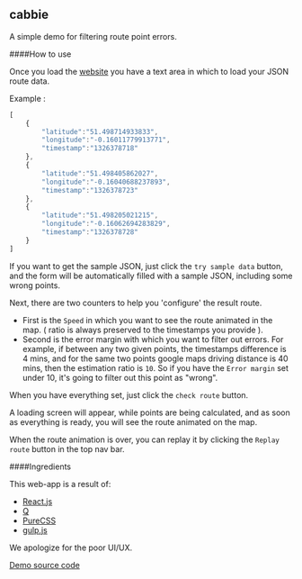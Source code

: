 cabbie
--------

A simple demo for filtering route point errors.

####How to use

Once you load the [website](http://antouank.github.io/cabbie/deploy/) you have a text area in which to load your JSON route data.

Example :
```javascript
[
	{
		"latitude":"51.498714933833",
		"longitude":"-0.16011779913771",
		"timestamp":"1326378718"
	},
	{
		"latitude":"51.498405862027",
		"longitude":"-0.16040688237893",
		"timestamp":"1326378723"
	},
	{
		"latitude":"51.498205021215",
		"longitude":"-0.16062694283829",
		"timestamp":"1326378728"
	}
]
```

If you want to get the sample JSON, just click the `try sample data` button, and the form will be automatically filled with a sample JSON, including some wrong points.

Next, there are two counters to help you 'configure' the result route.
- First is the `Speed` in which you want to see the route animated in the map. ( ratio is always preserved to the timestamps you provide ).
- Second is the error margin with which you want to filter out errors.
For example, if between any two given points, the timestamps difference is 4 mins, and for the same two points google maps driving distance is 40 mins, then the estimation ratio is `10`.
So if you have the `Error margin` set under 10, it's going to filter out this point as "wrong".

When you have everything set, just click the `check route` button.

A loading screen will appear, while points are being calculated, and as soon as everything is ready, you will see the route animated on the map.

When the route animation is over, you can replay it by clicking the `Replay route` button in the top nav bar.


####Ingredients

This web-app is a result of:
- [React.js](http://facebook.github.io/react/index.html)
- [Q](https://github.com/kriskowal/q)
- [PureCSS](http://purecss.io/)
- [gulp.js](http://gulpjs.com/)

We apologize for the poor UI/UX.

[Demo source code](https://github.com/AntouanK/cabbie)
